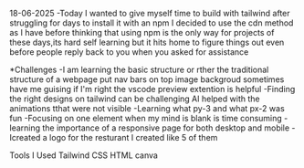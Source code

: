 18-06-2025
-Today I wanted to give myself time to build with tailwind after struggling for days to install it with an npm I decided to use the cdn method as I have before thinking that using npm is the only way for projects of these days,its hard self learning but it hits home to figure things out even before people reply back to you when you asked for assistance

\*Challenges
-I am learning the basic structure or rther the traditional structure of a webpage put nav bars on top image backgroud sometimes have me guising if I'm right the vscode preview extention is helpful
-Finding the right designs on tailwind can be challenging AI helped with the animations tthat were not visible
-Learning what py-3 and what px-2 was fun
-Focusing on one element when my mind is blank is time consuming
-learning the importance of a responsive page for both desktop and mobile
-Icreated a logo for the resturant I created like 5 of them

Tools I Used
Tailwind CSS
HTML
canva
